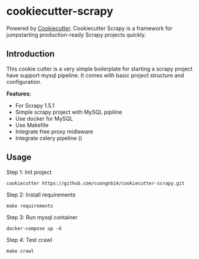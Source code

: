 # cookiecutter-scrapy

Powered by [Cookiecutter](https://github.com/audreyr/cookiecutter). Cookiecutter Scrapy is a framework for jumpstarting production-ready Scrapy projects quickly.

## Introduction
This cookie cutter is a very simple boilerplate for starting a scrapy project have support mysql pipeline. It comes with basic project structure and configuration.

**Features:**

- For Scrapy 1.5.1
- Simple scrapy project with MySQL pipiline
- Use docker for MySQL
- Use Makefile 
- Integrate free proxy midleware
- Integrate celery pipeline ()

## Usage

Step 1: Init project

`cookiecutter https://github.com/cuongnb14/cookiecutter-scrapy.git`

Step 2: Install requirements

`make requirements`

Step 3: Run mysql container

`docker-compose up -d`

Step 4: Test crawl

`make crawl`
